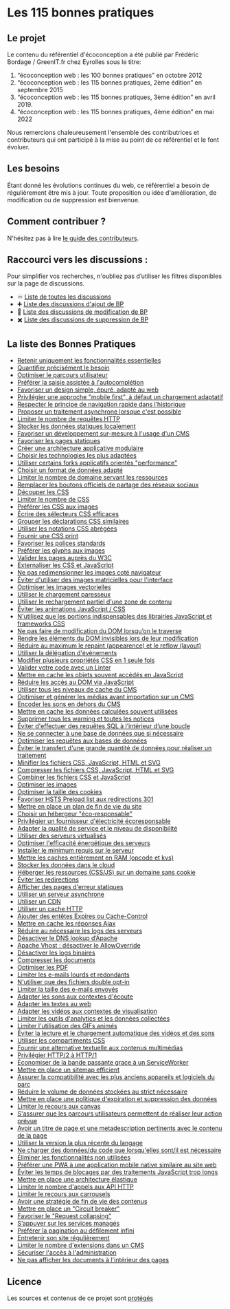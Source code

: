 # Les 115 bonnes pratiques

## Le projet

Le contenu du référentiel d'écoconception a été publié par Frédéric Bordage / GreenIT.fr chez Eyrolles sous le titre:

1. “écoconception web : les 100 bonnes pratiques” en octobre 2012
2. “écoconception web : les 115 bonnes pratiques, 2ème édition” en septembre 2015
3. “écoconception web : les 115 bonnes pratiques, 3ème édition” en avril 2019.
4. “écoconception web : les 115 bonnes pratiques, 4ème édition” en mai 2022

Nous remercions chaleureusement l'ensemble des contributrices et contributeurs qui ont participé à la mise au point de ce référentiel et le font évoluer.

## Les besoins

Étant donné les évolutions continues du web, ce référentiel a besoin de régulièrement être mis à jour.
Toute proposition ou idée d'amélioration, de modification ou de suppression est bienvenue.

## Comment contribuer ?

N'hésitez pas à lire [le guide des contributeurs](CONTRIBUTING.md).

## Raccourci vers les discussions :

Pour simplifier vos recherches, n'oubliez pas d’utiliser les filtres disponibles sur la page de discussions.

  - :infinity: [Liste de toutes les discussions](https://github.com/cnumr/best-practices/discussions)
  - :heavy_plus_sign: [Liste des discussions d'ajout de BP](https://github.com/cnumr/best-practices/discussions?discussions_q=label%3Aajout)
  - :memo: [Liste des discussions de modification de BP](https://github.com/cnumr/best-practices/discussions?discussions_q=label%3Amodification)
  - :heavy_multiplication_x: [Liste des discussions de suppression de BP](https://github.com/cnumr/best-practices/discussions?discussions_q=label%3Asuppression)

## La liste des Bonnes Pratiques

* [Retenir uniquement les fonctionnalités essentielles](/chapters/BP_001_fr.md)
* [Quantifier précisément le besoin](/chapters/BP_002_fr.md)
* [Optimiser le parcours utilisateur](/chapters/BP_003_fr.md)
* [Préférer la saisie assistée à l'autocomplétion](/chapters/BP_004_fr.md)
* [Favoriser un design simple, épuré, adapté au web](/chapters/BP_005_fr.md)
* [Privilégier une approche "mobile first", à défaut un chargement adaptatif](/chapters/BP_006_fr.md)
* [Respecter le principe de navigation rapide dans l’historique](/chapters/BP_007_fr.md)
* [Proposer un traitement asynchrone lorsque c'est possible](/chapters/BP_008_fr.md)
* [Limiter le nombre de requêtes HTTP](/chapters/BP_009_fr.md)
* [Stocker les données statiques localement](/chapters/BP_010_fr.md)
* [Favoriser un développement sur-mesure à l'usage d'un CMS](/chapters/BP_011_fr.md)
* [Favoriser les pages statiques](/chapters/BP_013_fr.md)
* [Créer une architecture applicative modulaire](/chapters/BP_014_fr.md)
* [Choisir les technologies les plus adaptées](/chapters/BP_015_fr.md)
* [Utiliser certains forks applicatifs orientés "performance"](/chapters/BP_016_fr.md)
* [Choisir un format de données adapté](/chapters/BP_017_fr.md)
* [Limiter le nombre de domaine servant les ressources](/chapters/BP_018_fr.md)
* [Remplacer les boutons officiels de partage des réseaux sociaux](/chapters/BP_019_fr.md)
* [Découper les CSS](/chapters/BP_021_fr.md)
* [Limiter le nombre de CSS](/chapters/BP_022_fr.md)
* [Préférer les CSS aux images](/chapters/BP_023_fr.md)
* [Écrire des sélecteurs CSS efficaces](/chapters/BP_024_fr.md)
* [Grouper les déclarations CSS similaires](/chapters/BP_025_fr.md)
* [Utiliser les notations CSS abrégées](/chapters/BP_026_fr.md)
* [Fournir une CSS print](/chapters/BP_027_fr.md)
* [Favoriser les polices standards](/chapters/BP_029_fr.md)
* [Préférer les glyphs aux images](/chapters/BP_030_fr.md)
* [Valider les pages auprès du W3C](/chapters/BP_031_fr.md)
* [Externaliser les CSS et JavaScript](/chapters/BP_032_fr.md)
* [Ne pas redimensionner les images coté navigateur](/chapters/BP_034_fr.md)
* [Éviter d'utiliser des images matricielles pour l'interface](/chapters/BP_035_fr.md)
* [Optimiser les images vectorielles](/chapters/BP_036_fr.md)
* [Utiliser le chargement paresseux](/chapters/BP_037_fr.md)
* [Utiliser le rechargement partiel d'une zone de contenu](/chapters/BP_038_fr.md)
* [Éviter les animations JavaScript / CSS](/chapters/BP_039_fr.md)
* [N'utilisez que les portions indispensables des librairies JavaScript et frameworks CSS](/chapters/BP_040_fr.md)
* [Ne pas faire de modification du DOM lorsqu’on le traverse](/chapters/BP_041_fr.md)
* [Rendre les éléments du DOM invisibles lors de leur modification](/chapters/BP_042_fr.md)
* [Réduire au maximum le repaint (appearence) et le reflow (layout)](/chapters/BP_043_fr.md)
* [Utiliser la délégation d'évènements](/chapters/BP_044_fr.md)
* [Modifier plusieurs propriétés CSS en 1 seule fois](/chapters/BP_045_fr.md)
* [Valider votre code avec un Linter](/chapters/BP_046_fr.md)
* [Mettre en cache les objets souvent accédés en JavaScript](/chapters/BP_049_fr.md)
* [Réduire les accès au DOM via JavaScript](/chapters/BP_054_fr.md)
* [Utiliser tous les niveaux de cache du CMS](/chapters/BP_057_fr.md)
* [Optimiser et générer les médias avant importation sur un CMS](/chapters/BP_058_fr.md)
* [Encoder les sons en dehors du CMS](/chapters/BP_060_fr.md)
* [Mettre en cache les données calculées souvent utilisées](/chapters/BP_064_fr.md)
* [Supprimer tous les warning et toutes les notices](/chapters/BP_070_fr.md)
* [Éviter d'effectuer des requêtes SQL à l’intérieur d’une boucle](/chapters/BP_072_fr.md)
* [Ne se connecter à une base de données que si nécessaire](/chapters/BP_073_fr.md)
* [Optimiser les requêtes aux bases de données](/chapters/BP_075_fr.md)
* [Éviter le transfert d'une grande quantité de données pour réaliser un traitement](/chapters/BP_076_fr.md)
* [Minifier les fichiers CSS, JavaScript, HTML et SVG](/chapters/BP_077_fr.md)
* [Compresser les fichiers CSS, JavaScript, HTML et SVG](/chapters/BP_078_fr.md)
* [Combiner les fichiers CSS et JavaScript](/chapters/BP_079_fr.md)
* [Optimiser les images](/chapters/BP_080_fr.md)
* [Optimiser la taille des cookies](/chapters/BP_082_fr.md)
* [Favoriser HSTS Preload list aux redirections 301](/chapters/BP_084_fr.md)
* [Mettre en place un plan de fin de vie du site](/chapters/BP_085_fr.md)
* [Choisir un hébergeur "éco-responsable"](/chapters/BP_086_fr.md)
* [Privilégier un fournisseur d'électricité écoresponsable](/chapters/BP_087_fr.md)
* [Adapter la qualité de service et le niveau de disponibilité](/chapters/BP_088_fr.md)
* [Utiliser des serveurs virtualisés](/chapters/BP_089_fr.md)
* [Optimiser l'efficacité énergétique des serveurs](/chapters/BP_090_fr.md)
* [Installer le minimum requis sur le serveur](/chapters/BP_091_fr.md)
* [Mettre les caches entièrement en RAM (opcode et kvs)](/chapters/BP_092_fr.md)
* [Stocker les données dans le cloud](/chapters/BP_093_fr.md)
* [Héberger les ressources (CSS/JS) sur un domaine sans cookie](/chapters/BP_094_fr.md)
* [Éviter les redirections](/chapters/BP_095_fr.md)
* [Afficher des pages d'erreur statiques](/chapters/BP_096_fr.md)
* [Utiliser un serveur asynchrone](/chapters/BP_097_fr.md)
* [Utiliser un CDN](/chapters/BP_098_fr.md)
* [Utiliser un cache HTTP](/chapters/BP_099_fr.md)
* [Ajouter des entêtes Expires ou Cache-Control](/chapters/BP_101_fr.md)
* [Mettre en cache les réponses Ajax](/chapters/BP_102_fr.md)
* [Réduire au nécessaire les logs des serveurs](/chapters/BP_103_fr.md)
* [Désactiver le DNS lookup d’Apache](/chapters/BP_104_fr.md)
* [Apache Vhost : désactiver le AllowOverride](/chapters/BP_105_fr.md)
* [Désactiver les logs binaires](/chapters/BP_106_fr.md)
* [Compresser les documents](/chapters/BP_107_fr.md)
* [Optimiser les PDF](/chapters/BP_108_fr.md)
* [Limiter les e-mails lourds et redondants](/chapters/BP_109_fr.md)
* [N'utiliser que des fichiers double opt-in](/chapters/BP_110_fr.md)
* [Limiter la taille des e-mails envoyés](/chapters/BP_111_fr.md)
* [Adapter les sons aux contextes d'écoute](/chapters/BP_112_fr.md)
* [Adapter les textes au web](/chapters/BP_113_fr.md)
* [Adapter les vidéos aux contextes de visualisation](/chapters/BP_114_fr.md)
* [Limiter les outils d'analytics et les données collectées](/chapters/BP_4001_fr.md)
* [Limiter l'utilisation des GIFs animés](/chapters/BP_4002_fr.md)
* [Éviter la lecture et le chargement automatique des vidéos et des sons](/chapters/BP_4003_fr.md)
* [Utiliser les compartiments CSS](/chapters/BP_4004_fr.md)
* [Fournir une alternative textuelle aux contenus multimédias](/chapters/BP_4005_fr.md)
* [Privilégier HTTP/2 à HTTP/1](/chapters/BP_4006_fr.md)
* [Économiser de la bande passante grace à un ServiceWorker](/chapters/BP_4007_fr.md)
* [Mettre en place un sitemap efficient](/chapters/BP_4008_fr.md)
* [Assurer la compatibilité avec les plus anciens appareils et logiciels du parc](/chapters/BP_4009_fr.md)
* [Réduire le volume de données stockées au strict nécessaire](/chapters/BP_4011_fr.md)
* [Mettre en place une politique d'expiration et suppression des données](/chapters/BP_4012_fr.md)
* [Limiter le recours aux canvas](/chapters/BP_4013_fr.md)
* [S'assurer que les parcours utilisateurs permettent de réaliser leur action prévue](/chapters/BP_4014_fr.md)
* [Avoir un titre de page et une metadescription pertinents avec le contenu de la page](/chapters/BP_4015_fr.md)
* [Utiliser la version la plus récente du langage](/chapters/BP_4016_fr.md)
* [Ne charger des données/du code que lorsqu'elles sont/il est nécessaire](/chapters/BP_4017_fr.md)
* [Éliminer les fonctionnalités non utilisées](/chapters/BP_4018_fr.md)
* [Préférer une PWA à une application mobile native similaire au site web](/chapters/BP_4019_fr.md)
* [Éviter les temps de blocages par des traitements JavaScript trop longs](/chapters/BP_4020_fr.md)
* [Mettre en place une architecture élastique](/chapters/BP_4021_fr.md)
* [Limiter le nombre d'appels aux API HTTP](/chapters/BP_4022_fr.md)
* [Limiter le recours aux carrousels](/chapters/BP_4030_fr.md)
* [Avoir une stratégie de fin de vie des contenus](/chapters/BP_4031_fr.md)
* [Mettre en place un "Circuit breaker"](/chapters/BP_4032_fr.md)
* [Favoriser le "Request collapsing"](/chapters/BP_4033_fr.md)
* [S’appuyer sur les services managés](/chapters/BP_4034_fr.md)
* [Préférer la pagination au défilement infini](/chapters/BP_4035_fr.md)
* [Entretenir son site régulièrement](/chapters/BP_4036_fr.md)
* [Limiter le nombre d'extensions dans un CMS](/chapters/BP_4037_fr.md)
* [Sécuriser l'accès à l'administration](/chapters/BP_4038_fr.md)
* [Ne pas afficher les documents à l'intérieur des pages](/chapters/BP_4039_fr.md)

## Licence

Les sources et contenus de ce projet sont [protégés](LICENCE.md)
